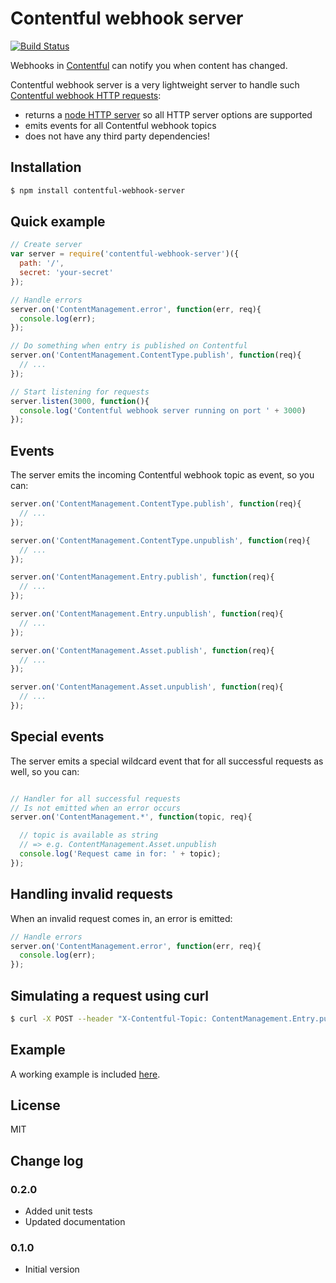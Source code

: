 # Contentful webhook server

[![Build Status](https://travis-ci.org/jvandemo/contentful-webhook-server.svg?branch=master)](https://travis-ci.org/jvandemo/contentful-webhook-server)

Webhooks in [Contentful](https://www.contentful.com) can notify you when content has changed. 

Contentful webhook server is a very lightweight server to handle such [Contentful webhook HTTP requests](https://www.contentful.com/developers/documentation/content-delivery-api/#webhooks):

- returns a [node HTTP server](https://nodejs.org/api/http.html) so all HTTP server options are supported
- emits events for all Contentful webhook topics
- does not have any third party dependencies!

## Installation

```bash
$ npm install contentful-webhook-server
```

## Quick example

```javascript
// Create server
var server = require('contentful-webhook-server')({
  path: '/',
  secret: 'your-secret'
});

// Handle errors
server.on('ContentManagement.error', function(err, req){
  console.log(err);
});

// Do something when entry is published on Contentful
server.on('ContentManagement.ContentType.publish', function(req){
  // ...
});

// Start listening for requests
server.listen(3000, function(){
  console.log('Contentful webhook server running on port ' + 3000)
});
```

## Events

The server emits the incoming Contentful webhook topic as event, so you can:

```javascript
server.on('ContentManagement.ContentType.publish', function(req){
  // ...
});

server.on('ContentManagement.ContentType.unpublish', function(req){
  // ...
});

server.on('ContentManagement.Entry.publish', function(req){
  // ...
});

server.on('ContentManagement.Entry.unpublish', function(req){
  // ...
});

server.on('ContentManagement.Asset.publish', function(req){
  // ...
});

server.on('ContentManagement.Asset.unpublish', function(req){
  // ...
});
```

## Special events

The server emits a special wildcard event that for all successful requests as well, so you can:

```javascript

// Handler for all successful requests
// Is not emitted when an error occurs
server.on('ContentManagement.*', function(topic, req){

  // topic is available as string
  // => e.g. ContentManagement.Asset.unpublish
  console.log('Request came in for: ' + topic);
});
```

## Handling invalid requests

When an invalid request comes in, an error is emitted:

```javascript
// Handle errors
server.on('ContentManagement.error', function(err, req){
  console.log(err);
});
```

## Simulating a request using curl

```bash
$ curl -X POST --header "X-Contentful-Topic: ContentManagement.Entry.publish" localhost:3000
```

## Example

A working example is included [here](examples/webhook-server.js).

## License

MIT

## Change log

### 0.2.0

- Added unit tests
- Updated documentation

### 0.1.0

- Initial version
